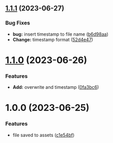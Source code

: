 ## [1.1.1](https://github.com/YU000jp/logseq-plugin-multiple-assets/compare/v1.1.0...v1.1.1) (2023-06-27)


### Bug Fixes

* **bug:** insert timestamp to file name ([b6d98aa](https://github.com/YU000jp/logseq-plugin-multiple-assets/commit/b6d98aabced8d5f17a4cb5cec57fb23388eb5bf3))
* **Change:** timestamp format ([52d4e47](https://github.com/YU000jp/logseq-plugin-multiple-assets/commit/52d4e475200d94d452a1b63b553d9179fcd979b2))

# [1.1.0](https://github.com/YU000jp/logseq-plugin-multiple-assets/compare/v1.0.0...v1.1.0) (2023-06-26)


### Features

* **Add:** overwrite and timestamp ([0fa3bc6](https://github.com/YU000jp/logseq-plugin-multiple-assets/commit/0fa3bc69276cc8eda251c07743f7b55c87857f98))

# 1.0.0 (2023-06-25)


### Features

* file saved to assets ([c1e54bf](https://github.com/YU000jp/logseq-plugin-multiple-assets/commit/c1e54bf4373d1ae60e7b1e34aeda790aa36fbb37))

